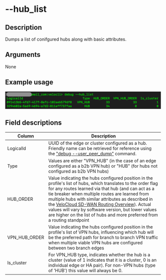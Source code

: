 #	--hub_list

##	Description
Dumps a list of conifgured hubs along with basic attributes.

##  Arguments
None

##  Example usage
![image](Images/hub_list.png)

##  Field descriptions
| Column | Description |
|---|---|
| LogicalId | UUID of the edge or cluster configured as a hub. Friendly name can be retrieved for reference using the ["debug --user_peer_dump"](https://github.com/el-hoffer/VeloCLI-Command-Reference/blob/main/debug/user_peer_dump.md) command. |
| Type | Values are either "VPN_HUB" (in the case of an edge configured as a b2b VPN hub) or "HUB" (for hubs not configured as b2b VPN hubs) |
| HUB_ORDER | Value indicating the hubs configured position in the profile's list of hubs, which translates to the order flag for any routes learned via that hub (and can act as a tie breaker when multiple routes are learned from multiple hubs with similar attributes as described in the [VeloCloud SD-WAN Routing Overview](https://techdocs.broadcom.com/us/en/vmware-sde/velocloud-sase/vmware-velocloud-sd-wan/6-2/sd-wan-administration-guide/overview-3-admin/vmware-sd-wan-routing-overview-admin.html)). Actual values will vary by software version, but lower values are higher on the list of hubs and more preferred from a routing standpoint |
| VPN_HUB_ORDER | Value indicating the hubs configured position in the profile's list of VPN hubs, influencing which hub will be the preferred path for branch to branch VPN traffic when multiple viable VPN hubs are configured between two branch edges |
| Is_cluster | For VPN_HUB type, indicates whether the hub is a cluster (value of 1 indicates that it is a cluster, 0 is an individual edge or HA pair).  For non-VPN hubs (type of 'HUB') this value will always be 0. |
